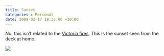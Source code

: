```yaml
---
title: Sunset
categories : Personal
date: 2009-02-17 18:36:00 +10:00
---
```


No, this isn’t related to the [Victoria fires][0]. This is the sunset seen from the deck at home.

[![][2]][1]

[0]: http://news.google.com/news?q=victoria+fires&amp;rls=com.microsoft:*&amp;oe=UTF-8&amp;um=1&amp;ie=UTF-8&amp;hl=en&amp;ei=uGiaSYCLIczPkAWvweGfCw&amp;sa=X&amp;oi=news_group&amp;resnum=5&amp;ct=title
[1]: /files/WindowsLiveWriter/Sunset_105F0/20090214-082315.jpg
[2]: /files/WindowsLiveWriter/Sunset_105F0/20090214-082315_thumb.jpg